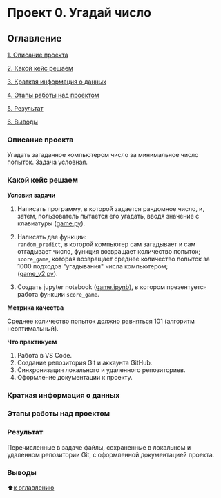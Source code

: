 # Проект 0. Угадай число

## Оглавление

[1. Описание проекта](https://github.com/Stanislav-DS/sf_data_science/blob/main/project_0/README.md#Описание-проекта)

[2. Какой кейс решаем](https://github.com/Stanislav-DS/sf_data_science/blob/main/project_0/README.md#Какой-кейс-решаем)

[3. Краткая информация о данных](https://github.com/Stanislav-DS/sf_data_science/blob/main/project_0/README.md#Краткая-информация-о-данных)

[4. Этапы работы над проектом](https://github.com/Stanislav-DS/sf_data_science/blob/main/project_0/README.md#Этапы-работы-над-проектом)

[5. Результат](https://github.com/Stanislav-DS/sf_data_science/blob/main/project_0/README.md#Результат)

[6. Выводы](https://github.com/Stanislav-DS/sf_data_science/blob/main/project_0/README.md#Выводы)

### Описание проекта
Угадать загаданное компьютером число за минимальное число попыток. Задача условная.

### Какой кейс решаем

**Условия задачи**

1. Написать программу, в которой задается рандомное число, и, затем, пользователь пытается его угадать, вводя значение с клавиатуры ([game.py](https://github.com/Stanislav-DS/sf_data_science/blob/main/project_0/game.py)).

2. Написать две функции:
   <br><code>random_predict</code>, в которой компьютер сам загадывает и сам отгадывает число, функция возвращает количество попыток;
   <br><code>score_game</code>, которая возвращает среднее количество попыток за 1000 подходов "угадывания" числа компьютером;<br>([game_v2.py](https://github.com/Stanislav-DS/sf_data_science/blob/main/project_0/game_v2.py)).

3.  Создать jupyter notebook ([game.ipynb](https://github.com/Stanislav-DS/sf_data_science/blob/main/project_0/game.ipynb)), в котором презентуется работа функции <code>score_game</code>.

**Метрика качества**

Среднее количество попыток должно равняться 101 (алгоритм неоптимальный).

**Что практикуем**
1. Работа в VS Code.
2. Создание репозитория Git и аккаунта GitHub.
3. Синхронизация локального и удаленного репозиториев.
4. Оформление документации к проекту.

### Краткая информация о данных

### Этапы работы над проектом

### Результат

Перечисленные в задаче файлы, сохраненные в локальном и удаленном репозитории Git, c оформленной документацией проекта.

### Выводы

⬆️[к оглавлению](https://github.com/Stanislav-DS/sf_data_science/blob/main/project_0/README.md#Оглавление)
